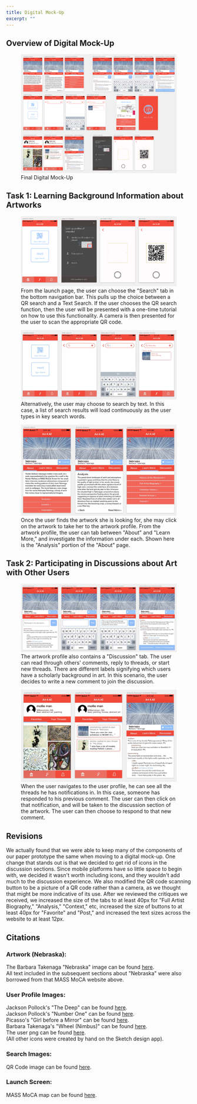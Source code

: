 ```yaml
---
title: Digital Mock-Up
excerpt: ""
---
```


## Overview of Digital Mock-Up

<figure>
<img src="../assets/images/digf-all.jpg" alt="cam" style="max-width: 100%;"/>
<figcaption>Final Digital Mock-Up</figcaption>
</figure>

## Task 1: Learning Background Information about Artworks

<figure>
<img src="../assets/images/digf-qr.jpg" alt="cam" style="max-width: 100%;"/>
<figcaption>From the launch page, the user can choose the "Search" tab in the bottom navigation bar. This pulls up the choice between a QR search and a Text Search. If the user chooses the QR search function, then the user will be presented with a one-time tutorial on how to use this functionality. A camera is then presented for the user to scan the appropriate QR code.</figcaption>
</figure>

<figure>
<img src="../assets/images/digf-search.jpg" alt="cam" style="max-width: 100%;"/>
<figcaption>Alternatively, the user may choose to search by text. In this case, a list of search results will load continuously as the user types in key search words. </figcaption>
</figure>

<figure>
<img src="../assets/images/digf-aboutlearnmore.jpg" alt="cam" style="max-width: 100%;"/>
<figcaption>Once the user finds the artwork she is looking for, she may click on the artwork to take her to the artwork profile. From the artwork profile, the user can tab between "About" and "Learn More," and investigate the information under each. Shown here is the "Analysis" portion of the "About" page.</figcaption>
</figure>

## Task 2: Participating in Discussions about Art with Other Users

<figure>
<img src="../assets/images/digf-discuss.jpg" alt="cam" style="max-width: 100%;"/>
<figcaption>The artwork profile also contains a "Discussion" tab. The user can read through others' comments, reply to threads, or start new threads. There are different labels signifying which users have a scholarly background in art. In this scenario, the user decides to write a new comment to join the discussion.</figcaption>
</figure>

<figure>
<img src="../assets/images/digf-yourthreads.jpg" alt="cam" style="max-width: 100%;"/>
<figcaption>When the user navigates to the user profile, he can see all the threads he has notifications in. In this case, someone has responded to his previous comment. The user can then click on that notification, and will be taken to the discussion section of the artwork. The user can then choose to respond to that new comment. </figcaption>
</figure>

## Revisions

We actually found that we were able to keep many of the components of our paper prototype the same when moving to a digital mock-up. One change that stands out is that we decided to get rid of icons in the discussion sections. Since mobile platforms have so little space to begin with, we decided it wasn't worth including icons, and they wouldn't add much to the discussion experience. We also modified the QR code scanning button to be a picture of a QR code rather than a camera, as we thought that might be more indicative of its use. After we reviewed the critiques we received, we increased the size of the tabs to at least 40px for "Full Artist Biography," "Analysis," "Context," etc, increased the size of buttons to at least 40px for "Favorite" and "Post," and increased the text sizes across the website to at least 12px. 

## Citations

### Artwork (Nebraska):  
The Barbara Takenaga "Nebraska" image can be found [here](http://massmoca.org/13035-2/).  
All text included in the subsequent sections about "Nebraska" were also borrowed from that MASS MoCA website above.

### User Profile Images:  
Jackson Pollock's "The Deep" can be found [here](https://www.jackson-pollock.org/the-deep.jsp).  
Jackson Pollock's "Number One" can be found [here](https://www.jackson-pollock.org/number-1.jsp).  
Picasso's "Girl before a Mirror" can be found [here](https://www.moma.org/calendar/exhibitions/283).  
Barbara Takenaga's "Wheel (Nimbus)" can be found [here](https://www.printed-editions.com/art-print/barbara-takenaga-wheel-nimbus-49561).  
The user png can be found [here](http://www.stickpng.com/img/icons-logos-emojis/users/simple-user-icon).  
(All other icons were created by hand on the Sketch design app).  

### Search Images:
QR Code image can be found [here](https://en.wikipedia.org/wiki/QR_code).  

### Launch Screen:
MASS MoCA map can be found [here](http://solidsound.wpengine.netdna-cdn.com/wp-content/uploads/2017/06/SSF17Map.jpg). 
